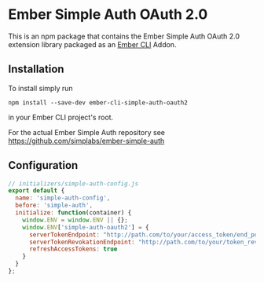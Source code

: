 #  Ember Simple Auth OAuth 2.0

This is an npm package that contains the Ember Simple Auth OAuth 2.0 extension
library packaged as an [Ember CLI](https://github.com/stefanpenner/ember-cli)
Addon.

## Installation

To install simply run

```
npm install --save-dev ember-cli-simple-auth-oauth2
```

in your Ember CLI project's root.

For the actual Ember Simple Auth repository see
https://github.com/simplabs/ember-simple-auth

## Configuration

```js
// initializers/simple-auth-config.js
export default {
  name: 'simple-auth-config',
  before: 'simple-auth',
  initialize: function(container) {
    window.ENV = window.ENV || {};
    window.ENV['simple-auth-oauth2'] = {
      serverTokenEndpoint: "http://path.com/to/your/access_token/end_point",
      serverTokenRevokationEndpoint: "http://path.com/to/your/token_revocation/end_point",
      refreshAccessTokens: true
    }
  }
};

```
